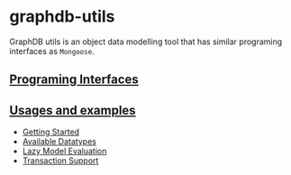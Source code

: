 # graphdb-utils
GraphDB utils is an object data modelling tool that has similar programing interfaces as `Mongoose`.

## [Programing Interfaces](https://csse-uoft.github.io/graphdb-utils/modules.html)
## [Usages and examples](examples)
- [Getting Started](examples/README.md)
- [Available Datatypes](examples/datatypes.md)
- [Lazy Model Evaluation](examples/lazy-mode-evaluation.md)
- [Transaction Support](examples/transaction.md)
